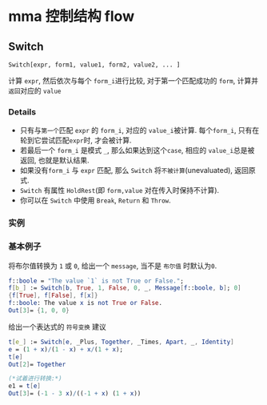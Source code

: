 # mma 控制结构 flow

## Switch

    Switch[expr, form1, value1, form2, value2, ... ]

计算 `expr`, 然后依次与每个 `form_i`进行比较, 
对于第一个匹配成功的 `form`, 计算并`返回`对应的 `value`

### Details

+ 只有与`第一个`匹配 `expr` 的 `form_i`, 对应的 `value_i`被计算.
每个`form_i`, 只有在轮到它尝试匹配`expr`时, 才会被计算.
+ 若最后一个 `form_i` 是模式 `_`, 那么如果达到这个`case`, 
相应的 `value_i`总是被返回, 也就是默认结果.
+ 如果没有`form_i` 与 `expr` 匹配, 那么 `Switch` 将`不被计算`(unevaluated), 返回原式.
+ `Switch` 有属性 `HoldRest`(即 `form,value` 对在传入时保持不计算).
+ 你可以在 `Switch` 中使用 `Break`, `Return` 和 `Throw`.

### 实例

### 基本例子

将布尔值转换为 `1` 或 `0`, 给出一个 `message`, 当不是 `布尔值` 时默认为`0`.

```mathematica
f::boole = "The value `1` is not True or False.";
f[b_] := Switch[b, True, 1, False, 0, _, Message[f::boole, b]; 0]
{f[True], f[False], f[x]}
f::boole: The value x is not True or False.
Out[3]= {1, 0, 0}
```

给出一个表达式的 `符号变换` 建议

```mathematica
t[e_] := Switch[e, _Plus, Together, _Times, Apart, _, Identity]
e = (1 + x)/(1 - x) + x/(1 + x);
t[e]
Out[2]= Together

(*试着进行转换:*)
e1 = t[e]
Out[3]= (-1 - 3 x)/((-1 + x) (1 + x))
```
